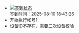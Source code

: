 - [![签到状态](https://github.com/li5bo5/Cloud189-Actions/actions/workflows/main.yml/badge.svg?branch=main)](https://github.com/li5bo5/Cloud189-Actions/actions/workflows/main.yml) <br> 签到时间：2025-08-10 18:43:26
- 开始执行帐号1
- 设备ID不存在，需要二次设备校验
